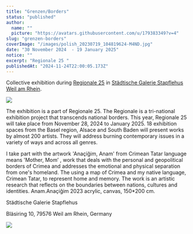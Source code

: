 ```yaml
---
title: "Grenzen/Borders"
status: "published"
author:
  name: ""
  picture: "https://avatars.githubusercontent.com/u/179383349?v=4"
slug: "grenzen-borders"
coverImage: "/images/polish_20230719_104819624-M4ND.jpg"
date: "30 November 2024  - 19 January 2025"
notice: ""
excerpt: "Regionale 25 "
publishedAt: "2024-11-24T22:00:05.173Z"
---
```


Collective exhibition during [Regionale 25](https://regionale.org/) in [Städtische Galerie Stapflehus Weil am Rhein](https://www.stapflehus.de/ausstellung/aktuell/a.htm).

![](/images/grenzen-E0OD.jpg)

The exhibition is a part of Regionale 25. The Regionale is a tri-national exhibition project that transcends national borders. This year, Regionale 25 will take place from November 28, 2024 to January 2025. 18 exhibition spaces from the Basel region, Alsace and South Baden will present works by almost 200 artists. They will address burning contemporary issues in a variety of ways and across all genres.

I take part with the artwork 'Anaçiğim, Anam' from Crimean Tatar language means 'Mother, Mom’ , work that deals with the personal and geopolitical borders of Crimea and addresses the emotional and physical separation from one's homeland. The using a map of Crimea and my native language, Crimean Tatar, to represent home and memory. The work is an artistic research that reflects on the boundaries between nations, cultures and identities. Anam.Anaçiğim 2023 acrylic, canvas, 150\*200 cm.

Städtische Galerie Stapflehus

Bläsiring 10, 79576 Weil am Rhein, Germany

![](/images/anam.weil-am-rhein-kyNj.jpg)